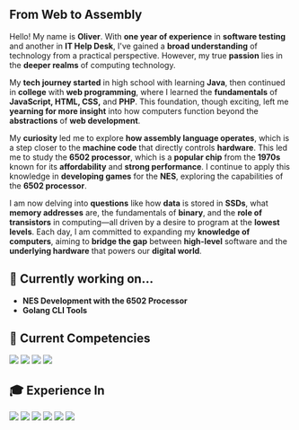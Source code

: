## From Web to Assembly

Hello! My name is **Oliver**. With **one year of experience** in **software testing** and another in **IT Help Desk**, I've gained a **broad understanding** of technology from a practical perspective. However, my true **passion** lies in the **deeper realms** of computing technology.

My **tech journey started** in high school with learning **Java**, then continued in **college** with **web programming**, where I learned the **fundamentals** of **JavaScript, HTML, CSS,** and **PHP**. This foundation, though exciting, left me **yearning for more insight** into how computers function beyond the **abstractions** of **web development**. 

My **curiosity** led me to explore **how assembly language operates**, which is a step closer to the **machine code** that directly controls **hardware**. This led me to study the **6502 processor**, which is a **popular chip** from the **1970s** known for its **affordability** and **strong performance**. I continue to apply this knowledge in **developing games** for the **NES**, exploring the capabilities of the **6502 processor**.

I am now delving into **questions** like how **data** is stored in **SSDs**, what **memory addresses** are, the fundamentals of **binary**, and the **role of transistors** in computing—all driven by a desire to program at the **lowest levels**. Each day, I am committed to expanding my **knowledge of computers**, aiming to **bridge the gap** between **high-level** software and the **underlying hardware** that powers our **digital world**.


## :necktie: Currently working on...
- **NES Development with the 6502 Processor**
- **Golang CLI Tools**

## :brain: Current Competencies
<img src="https://img.shields.io/badge/go-%2300ADD8.svg?&style=for-the-badge&logo=go&logoColor=white"/>  <img src="https://img.shields.io/badge/neovim%20-%23323330.svg?&style=for-the-badge&logo=neovim&logoColor=%2300915E"> <img src="https://img.shields.io/badge/Arch%20Linux-1793D1?logo=arch-linux&logoColor=fff&style=for-the-badge"/> <img src="https://img.shields.io/badge/6502%20assembly%20-%23313131.svg?&style=for-the-badge&logo=6502%20assemby&logoColor=white"/>

## 🎓 Experience In
<img src="https://img.shields.io/badge/javascript%20-%23323330.svg?&style=for-the-badge&logo=javascript&logoColor=%23F7DF1E"/> <img src="https://img.shields.io/badge/html5%20-%23E34F26.svg?&style=for-the-badge&logo=html5&logoColor=white"/>  	<img src="https://img.shields.io/badge/css3%20-%231572B6.svg?&style=for-the-badge&logo=css3&logoColor=white"/> <img src="https://img.shields.io/badge/bootstrap%20-%23563D7C.svg?&style=for-the-badge&logo=bootstrap&logoColor=white"/> <img src="https://img.shields.io/badge/php-%23777BB4.svg?&style=for-the-badge&logo=php&logoColor=white"/>  <img src="https://img.shields.io/badge/lua-%232C2D72.svg?&style=for-the-badge&logo=lua&logoColor=white"/>
 

